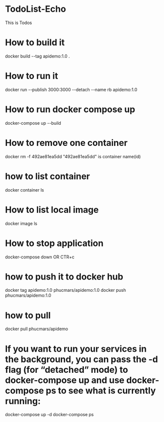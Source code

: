 # TodoList-Echo
This is Todos
# How to build it
docker build --tag apidemo:1.0 .
# How to run it
docker run --publish 3000:3000 --detach --name rb apidemo:1.0
# How to run docker compose up
docker-compose up --build
# How to remove one container 
docker rm -f 492ae81ea5dd
"492ae81ea5dd" is container name(id)
# how to list container 
docker container ls
# How to list local image 
docker image ls
# How to stop application
docker-compose down
OR CTR+c
# how to push it to docker hub
docker tag apidemo:1.0 phucmars/apidemo:1.0
docker push phucmars/apidemo:1.0
# how to pull 
docker pull phucmars/apidemo
# If you want to run your services in the background, you can pass the -d flag (for “detached” mode) to docker-compose up and use docker-compose ps to see what is currently running:
docker-compose up -d
docker-compose ps
